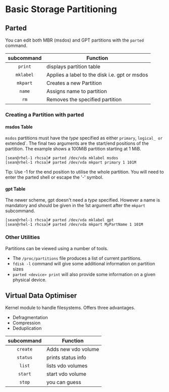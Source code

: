# Basic Storage Partitioning
## Parted
You can edit both MBR (msdos) and GPT partitions with the `parted` command.

| subcommand | Function | 
| :--------: | -------- |
| `print`	| displays partition table |
| `mklabel` | Applies a label to the disk i.e. gpt or msdos | 
| `mkpart` | Creates a new Partition |
| `name` | Assigns name to partition |
| `rm` | Removes the specified partition |

### Creating a Partition with parted
#### msdos Table
`msdos` partitions must have the _type_ specified as either `primary`, `logical_ or `extended`.  The final two arguments are the start/end positions of the partition. The example shows a 100MiB partition starting at 1 MiB.
```
[sean@rhel-1 rhcsa]# parted /dev/vda mklabel msdos
[sean@rhel-1 rhcsa]# parted /dev/vda mkpart primary 1 101M
```
Tip: Use -1 for the end position to utilise the whole partition.  You will need to enter the parted shell or escape the '-' symbol.
#### gpt Table
The newer scheme, gpt doesn't need a _type_ specified.  However a name is mandatory and should be given in the 1st argument after the `mkpart` subcommand.
```
[sean@rhel-1 rhcsa]# parted /dev/vda mklabel gpt
[sean@rhel-1 rhcsa]# parted /dev/vda mkpart MyPartName 1 101M
```
### Other Utilities
Partitions can be viewed using a number of tools.  
* The `/proc/partitions` file produces a list of current partitions.
* `fdisk -l` command will give some additional information on partition sizes
* `parted <device> print` will also provide some information on a given physical device.


## Virtual Data Optimiser
Kernel module to handle filesystems.  Offers three advantages.

* Defragmentation
* Compression
* Deduplication

| subcommand | Function | 
| :--------: | -------- |
| `create` | Adds new vdo volume |
| `status` | prints status info | 
| `list` | lists vdo volumes |
| `start` | start vdo volume |
| `stop` | you can guess |

##
